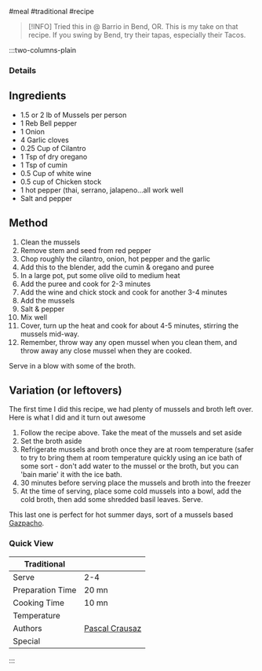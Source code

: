 #meal #traditional #recipe

> [!INFO]
> Tried this in @ Barrio in Bend, OR. This is my take on that recipe. If you swing by Bend, try their tapas, especially their Tacos.

:::two-columns-plain

### Details
## Ingredients

- 1.5 or 2 lb of Mussels per person
- 1 Reb Bell pepper
- 1 Onion
- 4 Garlic cloves
- 0.25 Cup of Cilantro
- 1 Tsp of dry oregano
- 1 Tsp of cumin
- 0.5 Cup of white wine
- 0.5 cup of Chicken stock
- 1 hot pepper (thai, serrano, jalapeno...all work well
- Salt and pepper


## Method

1. Clean the mussels
2. Remove stem and seed from red pepper
3. Chop roughly the cilantro, onion, hot pepper and the garlic
4. Add this to the blender, add the cumin & oregano and puree
5. In a large pot, put some olive oild to medium heat
6. Add the puree and cook for 2-3 minutes
7. Add the wine and chick stock and cook for another 3-4 minutes
8. Add the mussels
9. Salt & pepper
10. Mix well
11. Cover, turn up the heat and cook for about 4-5 minutes, stirring the mussels mid-way.
12. Remember, throw way any open mussel when you clean them, and throw away any close mussel when they are cooked.

  

Serve in a blow with some of the broth.

  

## Variation (or leftovers)

The first time I did this recipe, we had plenty of mussels and broth left over. Here is what I did and it turn out awesome

1. Follow the recipe above. Take the meat of the mussels and set aside
2. Set the broth aside
3. Refrigerate mussels and broth once they are at room temperature (safer to try to bring them at room temperature quickly using an ice bath of some sort - don't add water to the mussel or the broth, but you can 'bain marie' it with the ice bath.
4. 30 minutes before serving place the mussels and broth into the freezer
5. At the time of serving, place some cold mussels into a bowl, add the cold broth, then add some shredded basil leaves. Serve.

This last one is perfect for hot summer days, sort of a mussels based [Gazpacho](Gazpacho.md).



### Quick View
| Traditional      |                                                |
| ---------------- | ---------------------------------------------- |
| Serve            | 2-4                                            |
| Preparation Time | 20 mn                                          |
| Cooking Time     | 10 mn                                          |
| Temperature      |                                                |
| Authors          | [Pascal Crausaz](mailto:pascal@askpascal.com)  |
| Special          |                                                |

:::

